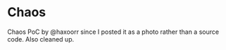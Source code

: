 # Chaos
Chaos PoC by @haxoorr since I posted it as a photo rather than a source code. Also cleaned up.
